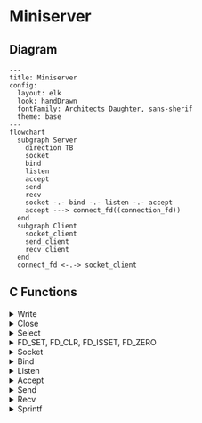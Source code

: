 # Miniserver

## Diagram

<link href="https://fonts.googleapis.com/css2?family=Architects+Daughter&display=swap" rel="stylesheet">

```mermaid
---
title: Miniserver
config:
  layout: elk
  look: handDrawn
  fontFamily: Architects Daughter, sans-sherif
  theme: base
---
flowchart
  subgraph Server
    direction TB
    socket
    bind
    listen
    accept
    send
    recv
    socket -.- bind -.- listen -.- accept
    accept ---> connect_fd((connection_fd)) 
  end
  subgraph Client
    socket_client
    send_client
    recv_client
  end
  connect_fd <-.-> socket_client
```

## C Functions

<details>
<summary>Write</summary>

```c
ssize_t write(int fd, const void *buf, size_t count);
```

Writes up to `count` bytes from the buffer starting at `buf` to the file referred to by the file descriptor `fd`.

Errors happen when the function returns `-1`. The global variable `errno` is set to indicate the error.

Example:

```c
#include <unistd.h>

int main(void)
{
    char *str = "Hello, World!\n";
    write(1, str, 14);
    return (0);
}
```

</details>

<details>
<summary>Close</summary>

```c
int close(int fd);
```

Closes the file descriptor `fd`.

Errors happen when the function returns `-1`. The global variable `errno` is set to indicate the error.

Example:

```c
#include <unistd.h>

int main(void)
{
    int fd = open("file.txt", O_RDONLY);
    close(fd);
    return (0);
}
```

</details>

<details>
<summary>Select</summary>

```c
int select(int nfds, fd_set *readfds, fd_set *writefds, fd_set *exceptfds, struct timeval *timeout);
```

The `select()` function allows a program to monitor multiple file descriptors, waiting until one or more of the file descriptors become "ready" for some class of I/O operation.
When `select()` returns, the `fd_set` structures are updated to reflect which file descriptors are ready.

**Limitations**:
- The maximum number of file descriptors that `select()` can monitor is defined by the constant `FD_SETSIZE`. Usually, it is 1024.

**Parameters**:
- nfds: 
  - the highest-numbered file descriptor in any of the three sets, plus 1.
- readfds:
  - the set of file descriptors to be checked for being ready to read.
- writefds:
  - the set of file descriptors to be checked for being ready to write.
- exceptfds:
  - the set of file descriptors to be checked for error conditions.
- timeout:
  - the maximum time to wait before returning.
    - If `NULL`, `select()` will block indefinitely until at least one file descriptor is ready.
    - If `0`, `select()` will return immediately.
    - If not `NULL`, the `struct timeval` structure it points to specifies the maximum time to wait.
      - The `tv_sec` field specifies the number of seconds, and the `tv_usec` field specifies the number of microseconds.
      - The maximum time limit is 31.7 minutes.

**Returns**: 
- the number of file descriptors contained in the three returned descriptor sets (that is, the total number of bits that are set in readfds, writefds, exceptfds) which may be zero if the timeout expires before anything interesting happens.
- `-1` on error. The global variable `errno` is set to indicate the error.

**Example**:

```c
#include <sys/select.h>
#include <sys/time.h>
#include <sys/types.h>
#include <unistd.h>

int main(void)
{
    fd_set readfds;
    struct timeval tv;
    int retval;

    FD_ZERO(&readfds);
    FD_SET(0, &readfds);

    tv.tv_sec = 5;
    tv.tv_usec = 0;

    retval = select(1, &readfds, NULL, NULL, &tv);

    if (retval == -1)
        perror("select()");
    else if (retval)
        printf("Data is available now.\n");
    else
        printf("No data within five seconds.\n");

    return (0);
}
```

</details>

<details>
<summary>FD_SET, FD_CLR, FD_ISSET, FD_ZERO</summary>

```c
void FD_SET(int fd, fd_set *set);
```

```c
void FD_CLR(int fd, fd_set *set);
```

```c
int FD_ISSET(int fd, fd_set *set);
```

```c
void FD_ZERO(fd_set *set);
```

These functions are used to manipulate file descriptor sets.

- `FD_SET()` adds the file descriptor `fd` to the set `set`.
- `FD_CLR()` removes the file descriptor `fd` from the set `set`.
- `FD_ISSET()` tests whether the file descriptor `fd` is a member of the set `set`.
  - Returns a non-zero value if `fd` is a member of the set, and zero otherwise.
- `FD_ZERO()` initializes the set `set` to the null set.

</details>

<details>
<summary>Socket</summary>

```c
int socket(int domain, int type, int protocol);
```

Creates an endpoint for communication and returns a file descriptor that refers to the endpoint.

**Parameters**:

- domain:
  - the communication domain in which the socket should be created.
    - `AF_INET`: IPv4 Internet protocols.
    - `AF_INET6`: IPv6 Internet protocols.
    - `AF_UNIX`: Local communication.
    - ...
- type:
  - the type of socket to be created. Specifies the communication semantics.
    - `SOCK_STREAM`: Provides sequenced, reliable, two-way, connection-based byte streams.
    - `SOCK_DGRAM`: Supports datagrams (connectionless, unreliable messages of a fixed maximum length).
    - `SOCK_RAW`: Provides raw network protocol access.
    - ...
- protocol:
  - the protocol to be used with the socket.
    - `0`: The default protocol for the given domain and type.

**Returns**:
- a file descriptor that refers to the endpoint.
- `-1` on error. The global variable `errno` is set to indicate the error.

**Example**:

```c
#include <sys/types.h>
#include <sys/socket.h>

int main(void)
{
    int sockfd = socket(AF_INET, SOCK_STREAM, 0);
    if (sockfd == -1)
        perror("socket()");
    close(sockfd);
    return (0);
}
```

</details>

<details>
<summary>Bind</summary>

```c
int bind(int sockfd, const struct sockaddr *addr, socklen_t addrlen);
```

Assigns the address specified by `addr` to the socket referred to by the file descriptor `sockfd`.

**Parameters**:

- sockfd:
  - the file descriptor of the socket.
- addr:
  - a pointer to a `sockaddr` structure containing the address to be assigned to the socket.
- addrlen:
  - the size of the `sockaddr` structure pointed to by `addr`.

**Returns**:
- `0` on success.
- `-1` on error. The global variable `errno` is set to indicate the error.
  
**Example**:

```c
#include <sys/types.h>
#include <sys/socket.h>
#include <arpa/inet.h>

int main(void)
{
    int sockfd = socket(AF_INET, SOCK_STREAM, 0);
    struct sockaddr_in addr;

    addr.sin_family = AF_INET;
    addr.sin_port = htons(8080);
    addr.sin_addr.s_addr = INADDR_ANY;

    if (bind(sockfd, (struct sockaddr *)&addr, sizeof(addr)) == -1)
        perror("bind()");
    
    printf("Address family: %d\n", addr.sin_family);
    printf("Port: %d\n", ntohs(addr.sin_port));
    printf("IP address: %s\n", inet_ntoa(addr.sin_addr));
    close(sockfd);
    return (0);
}
```

</details>

<details>
<summary>Listen</summary>

```c
int listen(int sockfd, int backlog);
```

Marks the socket referred to by `sockfd` as a passive socket, that is, as a socket that will be used to accept incoming connection requests.

**Parameters**:
- sockfd:
  - the file descriptor of the socket.
- backlog:
  - the maximum length to which the queue of pending connections for the socket may grow.
  - If a connection request arrives when the queue is full, the client may receive an error with an indication of `ECONNREFUSED`.
  - If `backlog` is greater than `SOMAXCONN`, the value of `SOMAXCONN` is used. `SOMAXCONN` is a system-defined constant.
  - If `backlog` is set to `0`, the kernel will use a default value.

**Returns**:
- `0` on success.
- `-1` on error. The global variable `errno` is set to indicate the error.

**Example**:

```c
#include <sys/types.h>
#include <sys/socket.h>
#include <arpa/inet.h>

int main(void)
{
    int sockfd = socket(AF_INET, SOCK_STREAM, 0);
    struct sockaddr_in addr;

    addr.sin_family = AF_INET;
    addr.sin_port = htons(8080);
    addr.sin_addr.s_addr = INADDR_ANY;

    if (bind(sockfd, (struct sockaddr *)&addr, sizeof(addr)) == -1)
        perror("bind()");

    if (listen(sockfd, 5) == -1)
        perror("listen()");

    printf("Listening on port %d\n", ntohs(addr.sin_port));
    close(sockfd);
    return (0);
}
```

</details>

<details>
<summary>Accept</summary>

```c
int accept(int sockfd, struct sockaddr *addr, socklen_t *addrlen);
```

Accepts a new incoming connection on the socket referred to by the file descriptor `sockfd`.

**Parameters**:
- sockfd:
  - the file descriptor of the socket.
- addr:
  - a pointer to a `sockaddr` structure that will contain the address of the connecting entity.
- addrlen:
  - a pointer to a `socklen_t` that will contain the size of the `sockaddr` structure pointed to by `addr`.

**Returns**:
- a file descriptor for the accepted socket.
- `-1` on error. The global variable `errno` is set to indicate the error.

**Example**:

```c
// To connect to the server, use the command: nc
// nc 127.0.0.1 8080

#include <sys/types.h>
#include <sys/socket.h>
#include <arpa/inet.h>

int main(void)
{
    int sockfd = socket(AF_INET, SOCK_STREAM, 0);
    if (sockfd == -1)
        perror("socket()");
    struct sockaddr_in addr;
    socklen_t addrlen = sizeof(addr);

    addr.sin_family = AF_INET;
    addr.sin_port = htons(8080);
    addr.sin_addr.s_addr = inet_addr("127.0.0.1");

    if (bind(sockfd, (struct sockaddr *)&addr, sizeof(addr)) == -1)
        perror("bind()");

    if (listen(sockfd, 5) == -1)
        perror("listen()");

    int newsockfd = accept(sockfd, (struct sockaddr *)&addr, &addrlen);
    if (newsockfd == -1)
        perror("accept()");

    printf("Accepted connection from %s:%d\n", inet_ntoa(addr.sin_addr), ntohs(addr.sin_port));
    close(newsockfd);
    close(sockfd);
    return (0);
}
```

</details>

<details>
<summary>Send</summary>

```c
ssize_t send(int sockfd, const void *buf, size_t len, int flags);
```

Sends a message on the socket referred to by the file descriptor `sockfd`. 

**Parameters**:
- sockfd:
  - the file descriptor of the socket.
- buf:
  - a pointer to the buffer containing the message to be sent.
- len:
  - the length of the message in bytes.
- flags:
  - the type of message transmission.
    - `0`: No flags are set.
    - `MSG_OOB`: Send out-of-band data.
    - `MSG_EOR`: Indicate the end of a record.
    - `MSG_NOSIGNAL`: Do not send a `SIGPIPE` signal if the peer has closed the connection.
    - ...

**Returns**:
- the number of bytes sent.
- `-1` on error. The global variable `errno` is set to indicate the error.

**Example**:

```c
// To connect to the server, use the command: nc
// nc 127.0.0.1 8080
// You should see the message "Hello, World!" on the client side.
#include <sys/types.h>
#include <sys/socket.h>
#include <arpa/inet.h>

int main(void)
{
  int sockfd = socket(AF_INET, SOCK_STREAM, 0);
  if (sockfd == -1)
    perror("socket()");
  struct sockaddr_in addr;
  socklen_t addrlen = sizeof(addr);

  addr.sin_family = AF_INET;
  addr.sin_port = htons(8080);
  addr.sin_addr.s_addr = inet_addr("127.0.0.1");

  if (bind(sockfd, (struct sockaddr *)&addr, sizeof(addr)) == -1)
    perror("bind()");

  if (listen(sockfd, 5) == -1)
    perror("listen()");
  
  int newsockfd = accept(sockfd, (struct sockaddr *)&addr, &addrlen);
  if (newsockfd == -1)
    perror("accept()");

  char *msg = "Hello, World!";
  if (send(newsockfd, msg, 13, 0) == -1)
    perror("send()");

  close(newsockfd);
  close(sockfd);
  return (0);
}
```

</details>

<details>
<summary>Recv</summary>

```c
ssize_t recv(int sockfd, void *buf, size_t len, int flags);
```

Receives a message from a socket.

**Parameters**:
- sockfd:
  - the file descriptor of the socket.
- buf:
  - a pointer to the buffer where the message should be stored.
- len:
  - the length of the buffer in bytes.
- flags:
  - the type of message reception.
    - `0`: No flags are set.
    - `MSG_OOB`: Receive out-of-band data.
    - `MSG_PEEK`: Return data from the beginning of the receive queue without removing it from the queue.
    - `MSG_WAITALL`: Block until the full amount of data can be returned.
    - ...

**Returns**:
- the number of bytes received.
- `0` when the peer has performed an orderly shutdown.
- `-1` on error. The global variable `errno` is set to indicate the error.

**Example**:

```c
#include <sys/types.h>
#include <sys/socket.h>
#include <arpa/inet.h>

int main(void)
{
  // To receive the message, use the command: nc
  // nc localhost 8080
  int sockfd = socket(AF_INET, SOCK_STREAM, 0);
  if (sockfd == -1)
      perror("socket()");
  struct sockaddr_in addr;
  socklen_t addrlen = sizeof(addr);

  addr.sin_family = AF_INET;
  addr.sin_port = htons(8080);
  addr.sin_addr.s_addr = inet_addr("127.0.0.1");

  if (bind(sockfd, (struct sockaddr *)&addr, sizeof(addr)) == -1)
      perror("bind()");
  
  if (listen(sockfd, 5) == -1)
      perror("listen()");
  
  int newsockfd = accept(sockfd, (struct sockaddr *)&addr, &addrlen);
  if (newsockfd == -1)
      perror("accept()");

  char buf[1024];
  if (recv(newsockfd, buf, 1024, 0) == -1)
      perror("recv()");

  printf("Received message: %s\n", buf);
  close(newsockfd);
  close(sockfd);
  return (0);
}
```

</details>

<details>
<summary>Sprintf</summary>

```c
int sprintf(char *str, const char *format, ...);
```

Writes the formatted data to the string `str`. The function is similar to `printf()` but writes the **output to a string instead of file descriptor**.

**Parameters**:
- str:
  - a pointer to the buffer where the formatted data should be stored.
- format:
  - a format string that contains the text to be written to the buffer.

**Returns**:
- the number of characters written to the buffer.
- a negative value if an error occurred.

**Example**:

```c
#include <stdio.h>

int main(void)
{
    char buf[1024];
    sprintf(buf, "Hello, %s!\n", "World");
    printf("%s", buf);
    return (0);
}
```
